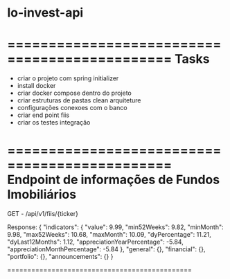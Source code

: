# lo-invest-api

==============================================
Tasks
==============================================

- criar o projeto com spring initializer
- install docker
- criar docker compose dentro do projeto
- criar estruturas de pastas clean arquiteture
- configurações conexoes com o banco
- criar end point fiis
- criar os testes integração



==============================================
Endpoint de informações de Fundos Imobiliários
==============================================
GET - /api/v1/fiis/{ticker}

Response:
{
    "indicators": {
        "value": 9.99,
        "min52Weeks": 9.82,
        "minMonth": 9.98,
        "max52Weeks": 10.68,
        "maxMonth": 10.09,
        "dyPercentage": 11.21,
        "dyLast12Months": 1.12,
        "appreciationYearPercentage": -5.84,
        "appreciationMonthPercentage": -5.84
    },
    "general": {},
    "financial": {},
    "portfolio": {},
    "announcements": {}
}

==============================================




